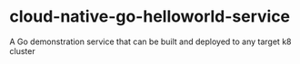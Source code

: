 # cloud-native-go-helloworld-service
A Go demonstration service that can be built and deployed to any target k8 cluster  
